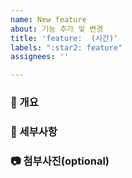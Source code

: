 ```yaml
---
name: New feature
about: 기능 추가 및 변경
title: 'feature:  (시간)'
labels: ":star2: feature"
assignees: ''

---
```


### 📘 개요

### 📗 세부사항

### 📷 첨부사진(optional)
